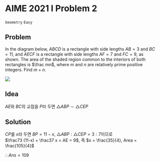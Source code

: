 # AIME 2021 I Problem 2
`Geometry` `Easy`

Problem
---
In the diagram below, $ABCD$ is a rectangle with side lengths $AB=3$ and $BC=11$, and $AECF$ is a rectangle with side lengths $AF=7$ and $FC=9,$ as shown. The area of the shaded region common to the interiors of both rectangles is $\frac mn$, where $m$ and $n$ are relatively prime positive integers. Find $m+n$.

![](https://latex.artofproblemsolving.com/c/e/7/ce7ef019f55e9d0cf7364f8d93782a020489c947.png)

Idea
---
$AE$와 $BC$의 교점을 $P$라 두면 $\triangle ABP \sim \triangle CEP$

Solution
---
$CP$를 $x$라 두면 $BP=11-x$, $\triangle ABP : \triangle CEP = 3 : 7$이므로   
$\frac73 (11-x) + \frac37 x = AE = 9$, 즉 $x = \frac{35}{4}, Area = \frac{105}{4}$

$\therefore Ans=109$